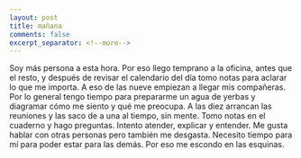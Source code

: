 ```yaml
--- 
layout: post 
title: mañana 
comments: false 
excerpt_separator: <!--more--> 
---
```


Soy más persona a esta hora. Por eso llego temprano a la oficina, antes
que el resto, y después de revisar el calendario del día tomo notas para
aclarar lo que me importa. A eso de las nueve empiezan a llegar mis
compañeras. Por lo general tengo tiempo para prepararme un agua de yerbas
y diagramar cómo me siento y qué me preocupa. A las diez arrancan las
reuniones y las saco de a una al tiempo, sin mente. Tomo notas en el
cuaderno y hago preguntas. Intento atender, explicar y entender. Me gusta
hablar con otras personas pero también me desgasta. Necesito tiempo para
mí para poder estar para las demás. Por eso me escondo en las esquinas.
